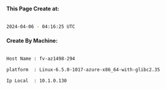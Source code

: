 
   
#### This Page Create at:

```bash

2024-04-06 - 04:16:25 UTC

```

#### Create By Machine:

```bash

Host Name : fv-az1498-294

platform  : Linux-6.5.0-1017-azure-x86_64-with-glibc2.35

Ip Local  : 10.1.0.130

```

